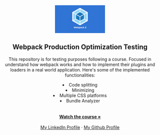 <br>
<br>
<div align="center">
  <a href="https://github.com/matheusAlvarenga/webpack-testing">
    <img src="docs/repo-logo.jpg" alt="Logo" width="160">
  </a>

<h2 align="center">Webpack Production Optimization Testing</h2>
  <p align="center">
    This repository is for testing purposes following a course. Focused in understand how webpack works and how to implement their plugins and loaders in a real world application. Here's some of the implemented functionalities:
  </p>
  <div>
  <li>Code splitting</li>
  <li>Minimizing</li>
  <li>Multiple CSS platforms</li>
  <li>Bundle Analyzer</li>
  </div>
    <br />
    <br />
    <a href="https://www.udemy.com/course/webpack-optimizing-for-production"><strong>Watch the course »</strong></a>
    <br />
    <br />
    <a href="https://br.linkedin.com/in/matheus-alvarenga-de-oliveira">My LinkedIn Profile</a>
    ·
    <a href="https://github.com/matheusAlvarenga">My Github Profile</a>
</div>
